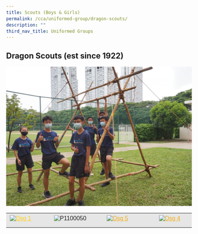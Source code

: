```yaml
---
title: Scouts (Boys & Girls)
permalink: /cca/uniformed-group/dragon-scouts/
description: ""
third_nav_title: Uniformed Groups
---
```

Dragon Scouts (est since 1922)
------------------------------

![](/images/DSG-2-scaled.jpeg)

<table style="box-sizing: inherit; border-collapse: collapse; border-spacing: 0px; max-width: 100%; color: rgb(34, 34, 34); font-family: &quot;Source Sans Pro&quot;, sans-serif; font-size: 16px; font-style: normal; font-variant-ligatures: normal; font-variant-caps: normal; font-weight: 400; letter-spacing: normal; orphans: 2; text-align: start; text-transform: none; white-space: normal; widows: 2; word-spacing: 0px; -webkit-text-stroke-width: 0px; background-color: rgb(255, 255, 255); text-decoration-thickness: initial; text-decoration-style: initial; text-decoration-color: initial; width: 826.664px;"><tbody style="box-sizing: inherit;"><tr style="box-sizing: inherit; background: rgb(230, 230, 230);"><td style="box-sizing: inherit; padding: 5px 10px; width: 187px;"><a href="https://ganengsengsch.moe.edu.sg/wp-content/uploads/2021/08/DSG-1.jpg" style="box-sizing: inherit; background-color: transparent; transition: all 0.25s ease-in-out 0s; outline: 0px; color: rgb(255, 208, 26); text-decoration: underline;"><img class="alignnone size-thumbnail wp-image-21138" src="https://ganengsengsch.moe.edu.sg/wp-content/uploads/2021/08/DSG-1-150x150.jpg" alt="Dsg 1" width="150" height="150" style="box-sizing: inherit; border: 0px; vertical-align: middle; max-width: 100%; height: auto; margin-bottom: 10px;"></a></td><td style="box-sizing: inherit; padding: 5px 10px; width: 187px;"><img class="alignnone size-medium wp-image-20721" src="https://ganengsengsch.moe.edu.sg/wp-content/uploads/2020/12/P1100050-300x225.jpg" alt="P1100050" width="300" height="225" srcset="/wp-content/uploads/2020/12/P1100050-300x225.jpg 300w, /wp-content/uploads/2020/12/P1100050-768x576.jpg 768w, /wp-content/uploads/2020/12/P1100050-1024x768.jpg 1024w, /wp-content/uploads/2020/12/P1100050-1350x1013.jpg 1350w" sizes="(max-width: 300px) 100vw, 300px" style="box-sizing: inherit; border: 0px; vertical-align: middle; max-width: 100%; height: auto; margin-bottom: 10px;"></td><td style="box-sizing: inherit; padding: 5px 10px; width: 188px;"><a href="https://ganengsengsch.moe.edu.sg/wp-content/uploads/2021/08/DSG-5.jpg" style="box-sizing: inherit; background-color: transparent; transition: all 0.25s ease-in-out 0s; color: rgb(241, 174, 22); text-decoration: underline;"><img class="alignnone size-full wp-image-21142" src="https://ganengsengsch.moe.edu.sg/wp-content/uploads/2021/08/DSG-5.jpg" alt="Dsg 5" width="960" height="1280" srcset="/wp-content/uploads/2021/08/DSG-5.jpg 960w, /wp-content/uploads/2021/08/DSG-5-225x300.jpg 225w, /wp-content/uploads/2021/08/DSG-5-768x1024.jpg 768w" sizes="(max-width: 960px) 100vw, 960px" style="box-sizing: inherit; border: 0px; vertical-align: middle; max-width: 100%; height: auto; margin-bottom: 10px;"></a></td><td style="box-sizing: inherit; padding: 5px 10px; text-align: center; width: 188px;"><a href="https://ganengsengsch.moe.edu.sg/wp-content/uploads/2021/08/DSG-4.jpg" style="box-sizing: inherit; background-color: transparent; transition: all 0.25s ease-in-out 0s; color: rgb(241, 174, 22); text-decoration: underline;"><img class="alignnone size-thumbnail wp-image-21141" src="https://ganengsengsch.moe.edu.sg/wp-content/uploads/2021/08/DSG-4-150x150.jpg" alt="Dsg 4" width="150" height="150" style="box-sizing: inherit; border: 0px; vertical-align: middle; max-width: 100%; height: auto; margin-bottom: 10px;"></a></td></tr></tbody></table>